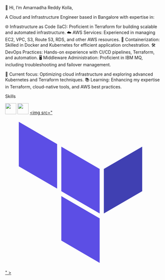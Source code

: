 👋 Hi, I’m Amarnadha Reddy Kolla, 

A Cloud and Infrastructure Engineer based in Bangalore with expertise in:

🌐 Infrastructure as Code (IaC): Proficient in Terraform for building scalable and automated infrastructure.
☁️ AWS Services: Experienced in managing EC2, VPC, S3, Route 53, RDS, and other AWS resources.
🐳 Containerization: Skilled in Docker and Kubernetes for efficient application orchestration.
🛠️ DevOps Practices: Hands-on experience with CI/CD pipelines, Terraform, and automation.
🖥️ Middleware Administration: Proficient in IBM MQ, including troubleshooting and failover management.

🔭 Current focus: Optimizing cloud infrastructure and exploring advanced Kubernetes and Terraform techniques.
📚 Learning: Enhancing my expertise in Terraform, cloud-native tools, and AWS best practices.

Skills

[<img src="https://raw.githubusercontent.com/danielcranney/readme-generator/main/public/icons/skills/git-colored.svg" width="36" height="36" >](https://git-scm.com/) [<img src="https://raw.githubusercontent.com/danielcranney/readme-generator/main/public/icons/skills/docker-colored.svg" width="36" height="36" >](https://www.docker.com/) [<img src="<svg xmlns="http://www.w3.org/2000/svg" viewBox="0 0 128 128"><g fill-rule="evenodd"><path d="M77.941 44.5v36.836L46.324 62.918V26.082zm0 0" fill="#5c4ee5"/><path d="M81.41 81.336l31.633-18.418V26.082L81.41 44.5zm0 0" fill="#4040b2"/><path d="M11.242 42.36L42.86 60.776V23.941L11.242 5.523zm0 0M77.941 85.375L46.324 66.957v36.82l31.617 18.418zm0 0" fill="#5c4ee5"/></g></svg>" >](https://www.terraform.io/)


